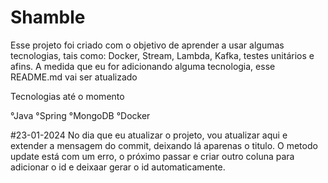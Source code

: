 # Shamble
Esse projeto foi criado com o objetivo de aprender a usar algumas tecnologias, tais como: 
Docker, Stream, Lambda, Kafka, testes unitários e afins.
A medida que eu for adicionando alguma tecnologia, esse README.md vai ser atualizado

Tecnologias até o momento 

°Java
°Spring
°MongoDB
°Docker

#23-01-2024
No dia que eu atualizar o projeto, vou atualizar aqui e extender a mensagem do commit, deixando lá aparenas o titulo. 
O metodo update está com um erro, o próximo passar e criar outro coluna para adicionar o id e deixaar gerar o id automaticamente.